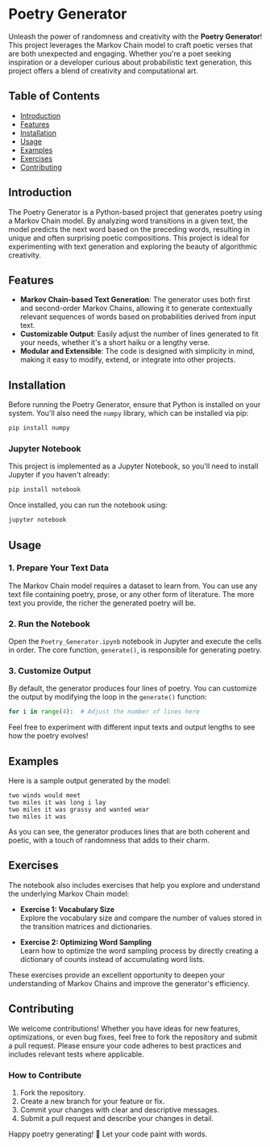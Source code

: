# Poetry Generator

Unleash the power of randomness and creativity with the **Poetry Generator**! This project leverages the Markov Chain model to craft poetic verses that are both unexpected and engaging. Whether you're a poet seeking inspiration or a developer curious about probabilistic text generation, this project offers a blend of creativity and computational art.

## Table of Contents

- [Introduction](#introduction)
- [Features](#features)
- [Installation](#installation)
- [Usage](#usage)
- [Examples](#examples)
- [Exercises](#exercises)
- [Contributing](#contributing)

## Introduction

The Poetry Generator is a Python-based project that generates poetry using a Markov Chain model. By analyzing word transitions in a given text, the model predicts the next word based on the preceding words, resulting in unique and often surprising poetic compositions. This project is ideal for experimenting with text generation and exploring the beauty of algorithmic creativity.

## Features

- **Markov Chain-based Text Generation**: The generator uses both first and second-order Markov Chains, allowing it to generate contextually relevant sequences of words based on probabilities derived from input text.
- **Customizable Output**: Easily adjust the number of lines generated to fit your needs, whether it's a short haiku or a lengthy verse.
- **Modular and Extensible**: The code is designed with simplicity in mind, making it easy to modify, extend, or integrate into other projects.

## Installation

Before running the Poetry Generator, ensure that Python is installed on your system. You'll also need the `numpy` library, which can be installed via pip:

```bash
pip install numpy
```

### Jupyter Notebook

This project is implemented as a Jupyter Notebook, so you'll need to install Jupyter if you haven't already:

```bash
pip install notebook
```

Once installed, you can run the notebook using:

```bash
jupyter notebook
```

## Usage

### 1. Prepare Your Text Data

The Markov Chain model requires a dataset to learn from. You can use any text file containing poetry, prose, or any other form of literature. The more text you provide, the richer the generated poetry will be.

### 2. Run the Notebook

Open the `Poetry_Generator.ipynb` notebook in Jupyter and execute the cells in order. The core function, `generate()`, is responsible for generating poetry.

### 3. Customize Output

By default, the generator produces four lines of poetry. You can customize the output by modifying the loop in the `generate()` function:

```python
for i in range(4):  # Adjust the number of lines here
```

Feel free to experiment with different input texts and output lengths to see how the poetry evolves!

## Examples

Here is a sample output generated by the model:

```
two winds would meet
two miles it was long i lay
two miles it was grassy and wanted wear
two miles it was
```

As you can see, the generator produces lines that are both coherent and poetic, with a touch of randomness that adds to their charm.

## Exercises

The notebook also includes exercises that help you explore and understand the underlying Markov Chain model:

- **Exercise 1: Vocabulary Size**  
  Explore the vocabulary size and compare the number of values stored in the transition matrices and dictionaries.

- **Exercise 2: Optimizing Word Sampling**  
  Learn how to optimize the word sampling process by directly creating a dictionary of counts instead of accumulating word lists.

These exercises provide an excellent opportunity to deepen your understanding of Markov Chains and improve the generator's efficiency.

## Contributing

We welcome contributions! Whether you have ideas for new features, optimizations, or even bug fixes, feel free to fork the repository and submit a pull request. Please ensure your code adheres to best practices and includes relevant tests where applicable.

### How to Contribute

1. Fork the repository.
2. Create a new branch for your feature or fix.
3. Commit your changes with clear and descriptive messages.
4. Submit a pull request and describe your changes in detail.

Happy poetry generating! 🌟 Let your code paint with words.
